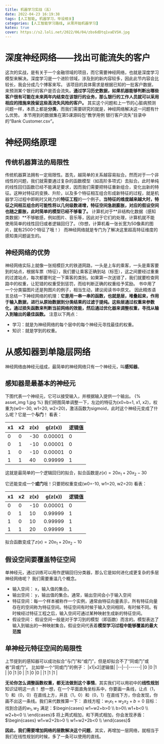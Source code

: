 ```yaml
---
title: 机器学习实战（五）
date: 2022-04-23 16:19:38
tags: [人工智能, 机器学习，毕设相关]
categories: [人工智能学习路线, 从零开始机器学习]
katex: true
cover: https://s2.loli.net/2022/06/04/zbs6dDtq1vaEVSH.jpg
---
```


# 深度神经网络——找出可能流失的客户
这次的实战，是有关于一个金融领域的项目，而它需要神经网络，也就是深度学习模型来解决。深度学习是一个进阶领域，涉及到的新内容较多，因此此节内容会比较长，我会分成几个博客来写。
该项目的具体需求是根据已知的一批客户数据，来预测某个银行的客户是否会流失。**通过学习历史数据，如果机器能够判断出哪些客户很有可能在未来两年内结束在该银行的业务，那么银行的工作人员就可以采用相应的措施来挽留这些高流失风险的客户。**
其实这个问题和上一节的心脏病预测问题一样，本质上都是**分类**，而我们需要研究的就是，神经网络解决这一问题有什么优势。
本节用到的数据集在第5课源码包“教学用例 银行客户流失”目录中的“Bank Customer.csv”。

# 神经网络原理
## 传统机器算法的局限性
传统机器算法拥有一定局限性。首先，越简单的关系越容易拟合。然而对于一个非线性的问题，我们就需要通过复杂的函数模型（如高阶多项式）去拟合。此时单纯的线性回归函数已经不能满足要求，因而我们需要把特征重新组合，变化出新的特征。这种对特征的变换、升阶，以及多个特征相互组合形成新特征的过程，就是机器学习过程中即耗时又耗力的**特征工程**的一个例子。**当特征的维度越来越大时，特征之间相互组合的可能性将以几何级数递增，特征空间急剧膨胀，对应的假设空间也随之膨胀，此时简单的模型已经不够看了。**
计算机对于**非结构化数据（感知类数据）**不够敏感，例如图片、音乐等，因此对于它们的处理，计算机就不能使用简单的线性回归或者逻辑回归了。（你想，计算机看一张长宽为50像素的图片，就有2500个特征了哦！）
而神经网络就是专门为了解决这里超高特征维度的感知类问题诞生的。

## 神经网络的优势
神经网络实际上就像一张规模巨大的铁道网路，一头是上车的乘客，一头是乘客要到的站点，根据车票（特征），我们要让乘客正确到站（标签），这之间要经过重重的过渡站点，每次都要判定一下乘客的类别。如果第一次送错了，我们就要检查网路中的权重，让犯错的权重受到惩罚，而给判断正确的权重给予奖励。
书中用了一个分类猫图片还是狗图片的例子，相当生动，建议阅读书中原文。
因此精炼语言总结一下神经网络的机理：**它是用一串一串的函数，也就是层，堆叠起来，作用于输入数据，进行从原始数据到分类结果的过滤于提纯。这些层通过权重来参数化，通过损失函数来判断当前网络的效能，然后通过优化器来调整权重，寻找从输入到输出的最佳函数。** 注意以下两点：
* 学习：就是为神经网络的每个层中的每个神经元寻找最佳的权重。
* 知识：就是学到的权重。

# 从感知器到单隐层网络
神经网络由神经元组成，最简单的神经网络只有一个神经元，叫**感知器**。
## 感知器是最基本的神经元
下图代表一个神经元，它可以接受输入，并根据输入提供一个输出。
{% asset_img 1.jpg %}
我们把图简单调整一下，左边的特征为(x0=b=1, x1, x2)，权重为(w0=-30, w1=20, w2=20)，激活函数为sigmoid，此时这个神经元变成了什么呢？它是一个**与门**！
看表：

|x1|x2|z(x)|g(z(x))|逻辑值|
|--|--|----|-------|------|
|0 |0 |-30 |0.00001|0     |
|0 |1 |-10 |0.00001|0     |
|1 |0 |-10 |0.00001|0     |
|1 |1 |40  |0.99999|1     |

这就是最简单的一个逻辑回归的拟合，拟合函数是$z(x)=20x_1+20x_2-30$

它还能变成一个**或门**哦！只要把权重变成(w0=-10, w1=20, w2=20)
看表：

|x1|x2|z(x)|g(z(x))|逻辑值|
|--|--|----|-------|------|
|0 |0 |-10 |0.00001|0     |
|0 |1 |10  |0.99999|1     |
|1 |0 |10  |0.99999|1     |
|1 |1 |20  |0.99999|1     |
拟合函数变成了$z(x)=20x_1+20x_2-10$

## 假设空间要覆盖特征空间
单神经元，通过训练可以用作逻辑回归分类器，那么它是如何进化成更复杂的多层神经网络呢？
我们需要重温几个概念。
* 输入空间： x，输入值的集合。
* 输出空间： y，输出值的集合。通常，输出空间会小于输入空间
* 特征空间：每一个样本被称作一个实例，通常由特征向量表示，所有特征向量存在的空间称为特征空间。特征空间有时候于输入空间相同，有时候不同。有时候经过特征工程之后，输入空间可通过某种映射生成新的特征空间。
* 假设空间： 假设空间一般是对于学习到的模型（即函数）而言的。模型表达了输入到输出的一种映射集合。假设空间代表着**模型学习过程中能够覆盖的最大范围**

## 单神经元特征空间的局限性
上节提到的感知器可以成功拟合“与门”和“或门”，但是却拟合不了“同或门”或者“异或门”。
比如举一个“同或门”的例子：
|x1|x2|逻辑值|
|--|--|------|
|0 |0 |1     |
|0 |1 |0     |
|1 |0 |0     |
|1 |1 |1     |

**无论你怎么调整函数权重，都无法做到这个事情**。其实我们可以用初中的**线性规划**知识证明这一点！
想一想，在一个平面直角坐标系中，你要画一条线，让点（1，1）和（0，0）在直线上方，并且（1，0）和（0，1）在直线下方，你会发现，你画不出这一条线。我们来代数推算一下：
直线方程：$w_1x_1+w_2x_2+b=0$ 
目标：找到合适的$w_1,w_2$ 
满足：$\begin{cases}
        w1+w2+b>0 \\
        b>0\\
        w1+b<0 \\
        w2+b<0 \\
      \end{cases}$
将上两式相加，和下两式相加，你会发现矛盾：
$\begin{cases}
    w1+w2+2b>0 \\
    w1+w2+2b<0 \\
 \end{cases}$

**因此，我们需要增加网络的层数解决这个问题**，其实，再增加一层网络，就相当于我们在线性规划的时候，多了一条可以使用的直线。 


